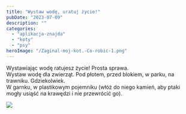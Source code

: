 ```yaml
---
title: "Wystaw wodę, uratuj życie!"
pubDate: "2023-07-09"
description: ""
categories: 
  - "aplikacja-znajda"
  - "koty"
  - "psy"
heroImage: "/Zaginal-moj-kot.-Co-robic-1.png"
---
```


Wystawiając wodę ratujesz życie! Prosta sprawa.  
Wystaw wodę dla zwierząt. Pod płotem, przed blokiem, w parku, na trawniku. Gdziekolwiek.  
W garnku, w plastikowym pojemniku (włóż do niego kamień, aby ptaki mogły usiąść na krawędzi i nie przewrócić go).

![](https://blog.znajda.org/wp-content/uploads/2023/07/Zaginal-moj-kot.-Co-robic-1-1024x1024.png)
